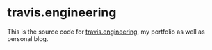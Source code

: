 # travis.engineering

This is the source code for [travis.engineering](https://travis.engineering), my portfolio as well as personal blog.
